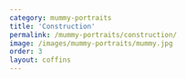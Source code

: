 ```yaml
---
category: mummy-portraits
title: 'Construction'
permalink: /mummy-portraits/construction/
image: /images/mummy-portraits/mummy.jpg
order: 3
layout: coffins
---
```

